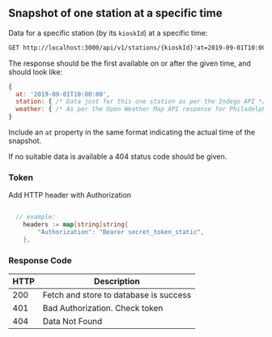 ## Snapshot of one station at a specific time

Data for a specific station (by its `kioskId`) at a specific time:

```bash
GET http://localhost:3000/api/v1/stations/{kioskId}?at=2019-09-01T10:00:00Z
```

The response should be the first available on or after the given time, and should look like:

```javascript
{
  at: '2019-09-01T10:00:00',
  station: { /* Data just for this one station as per the Indego API */ },
  weather: { /* As per the Open Weather Map API response for Philadelphia */ }
}
```

Include an `at` property in the same format indicating the actual time of the snapshot.

If no suitable data is available a 404 status code should be given.


### Token 
Add HTTP header with Authorization 
```go

  // example:
	headers := map[string]string{
		"Authorization": "Bearer secret_token_static",
	},
```

### Response Code
| HTTP | Description                            |
|------|----------------------------------------|
| 200  | Fetch and store to database is success |
| 401  | Bad Authorization. Check token         |
| 404  | Data Not Found                         |
